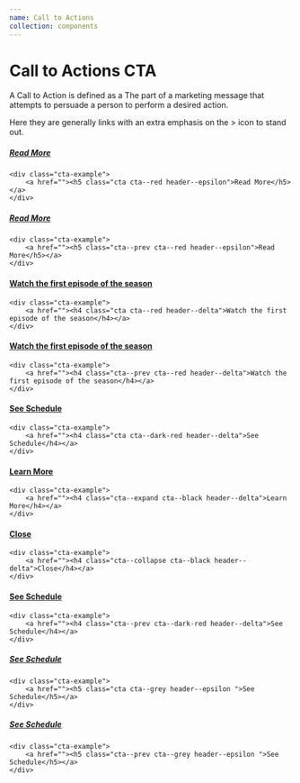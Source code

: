 ```yaml
---
name: Call to Actions
collection: components
---
```


# Call to Actions   CTA

A Call to Action is defined as a The part of a marketing message that attempts to persuade a person to perform a desired action.

Here they are generally links with an extra emphasis on the > icon to stand out.

<div class="cta-example">
	<a href=""><h5 class="cta cta--red header--epsilon">Read More</h5></a>
</div>

```
<div class="cta-example">
	<a href=""><h5 class="cta cta--red header--epsilon">Read More</h5></a>
</div>
```
<div class="cta-example">
	<a href=""><h5 class="cta--prev cta--red header--epsilon">Read More</h5></a>
</div>

```
<div class="cta-example">
	<a href=""><h5 class="cta--prev cta--red header--epsilon">Read More</h5></a>
</div>  
```

<div class="cta-example">
	<a href=""><h4 class="cta cta--red header--delta">Watch the first episode of the season</h4></a>
</div>

```
<div class="cta-example">
	<a href=""><h4 class="cta cta--red header--delta">Watch the first episode of the season</h4></a>
</div>

```
<div class="cta-example">
	<a href=""><h4 class="cta--prev cta--red header--delta">Watch the first episode of the season</h4></a>
</div>  

```
<div class="cta-example">
	<a href=""><h4 class="cta--prev cta--red header--delta">Watch the first episode of the season</h4></a>
</div>
```

<div class="cta-example">
	<a href=""><h4 class="cta cta--dark-red header--delta">See Schedule</h4></a>
</div>

```
<div class="cta-example">
	<a href=""><h4 class="cta cta--dark-red header--delta">See Schedule</h4></a>
</div>
```

<div class="cta-example">
	<a href=""><h4 class="cta--expand cta--black header--delta">Learn More</h4></a>
</div>

```
<div class="cta-example">
	<a href=""><h4 class="cta--expand cta--black header--delta">Learn More</h4></a>
</div>
```

<div class="cta-example">
	<a href=""><h4 class="cta--collapse cta--black header--delta">Close</h4></a>
</div>

```
<div class="cta-example">
	<a href=""><h4 class="cta--collapse cta--black header--delta">Close</h4></a>
</div>
```

<div class="cta-example">
  <a href=""><h4 class="cta--prev cta--dark-red header--delta">See Schedule</h4></a>
</div>

```
<div class="cta-example">
	<a href=""><h4 class="cta--prev cta--dark-red header--delta">See Schedule</h4></a>
</div>
```

<div class="cta-example">
	<a href=""><h5 class="cta cta--grey header--epsilon ">See Schedule</h5></a>
</div>

```
<div class="cta-example">
	<a href=""><h5 class="cta cta--grey header--epsilon ">See Schedule</h5></a>
</div>
```

<div class="cta-example">
	<a href=""><h5 class="cta--prev cta--grey header--epsilon ">See Schedule</h5></a>
</div>

```
<div class="cta-example">
	<a href=""><h5 class="cta--prev cta--grey header--epsilon ">See Schedule</h5></a>
</div>
```
